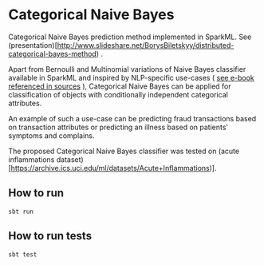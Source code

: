 # Categorical Naive Bayes

Categorical Naive Bayes prediction method implemented in SparkML. See (presentation)[http://www.slideshare.net/BorysBiletskyy/distributed-categorical-bayes-method) .

Apart from Bernoulli and Multinomial variations of Naive Bayes classifier available in SparkML and inspired by NLP-specific use-cases ( [see e-book referenced in sources](https://nlp.stanford.edu/IR-book/html/htmledition/naive-bayes-text-classification-1.html) ), Categorical Naive Bayes can be applied for classification of objects with conditionally independent categorical attributes.

An example of such a use-case can be predicting fraud transactions based on transaction attributes or predicting an illness based on patients' symptoms and complains.

The proposed Categorical Naive Bayes classifier was tested on (acute inflammations dataset)[https://archive.ics.uci.edu/ml/datasets/Acute+Inflammations)].


## How to run

```
sbt run
```

## How to run tests

```
sbt test
```

